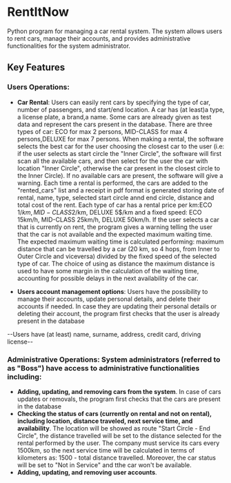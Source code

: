 # RentItNow
Python program for managing a car rental system. The system allows users to rent cars, manage their accounts, and provides administrative functionalities for the system administrator.

## Key Features

### Users Operations:
- **Car Rental**: Users can easily rent cars by specifying the type of car, number of passengers, and start/end location. A car has (at least)a type, a license plate, a brand,a name. Some cars are already given as test data and represent the cars present in the database. There are three types of car: ECO for max 2 persons, MID-CLASS for max 4 persons,DELUXE for max 7 persons.
When making a rental, the software selects the best car for the user choosing the closest car to the user (i.e: if the user selects as start circle the "Inner Circle", the software will first scan all the available cars, and then select for the user the car with location "Inner Circle", otherwise the car present in the closest circle to the Inner Circle). If no available cars are present, the software will give a warning.
Each time a rental is performed, the cars are added to the "rented_cars" list and a receipt in pdf format is generated storing date of rental, name, type, selected start circle annd end circle, distance and total cost of the rent. Each type of car has a rental price per km:ECO 1$/km, MID-CLASS 2$/km, DELUXE 5$/km and a fixed speed: ECO 15km/h, MID-CLASS 25km/h, DELUXE 50km/h. If the user selects a car that is currently on rent, the program gives a warning telling the user that the car is not available and the expected maximum waiting time. The expected maximum waiting time is calculated performing: maximum distance that can be travelled by a car (20 km, so 4 hops, from Inner to Outer Circle and viceversa) divided by the fixed speed of the selected type of car. The choice of using as distance the maximum distance is used to have some margin in the calculation of the waiting time, accounting for possible delays in the next availability of the car. 
  
- **Users account management options**: Users have the possibility to manage their accounts, update personal details, and delete their accounts if needed. In case they are updating their personal details or deleting their account, the program first checks that the user is already present in the database

--Users have (at least) name, surname, address, credit card, driving license--

### Administrative Operations: System administrators (referred to as "Boss") have access to administrative functionalities including:
- **Adding, updating, and removing cars from the system**. In case of cars updates or removals, the program first checks that the cars are present in the database
- **Checking the status of cars (currently on rental and not on rental), including location, distance traveled, next service time, and   availability**. The location will be showed as route "Start Circle - End Circle", the distance travelled will be set to the distance   selected for the rental performed by the user. The company must service its cars every 1500km, so the next service time will be calculated in terms of kilometers as: 1500 - total distance travelled. Moreover, the car status will be set to "Not in Service" and tthe car won't be available. 
- **Adding, updating, and removing user accounts**. 

